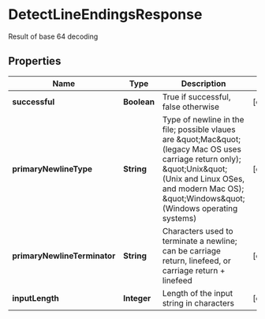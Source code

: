 

# DetectLineEndingsResponse

Result of base 64 decoding

## Properties

| Name | Type | Description | Notes |
|------------ | ------------- | ------------- | -------------|
|**successful** | **Boolean** | True if successful, false otherwise |  [optional] |
|**primaryNewlineType** | **String** | Type of newline in the file; possible vlaues are \&quot;Mac\&quot; (legacy Mac OS uses carriage return only); \&quot;Unix\&quot; (Unix and Linux OSes, and modern Mac OS); \&quot;Windows\&quot; (Windows operating systems) |  [optional] |
|**primaryNewlineTerminator** | **String** | Characters used to terminate a newline; can be carriage return, linefeed, or carriage return + linefeed |  [optional] |
|**inputLength** | **Integer** | Length of the input string in characters |  [optional] |



